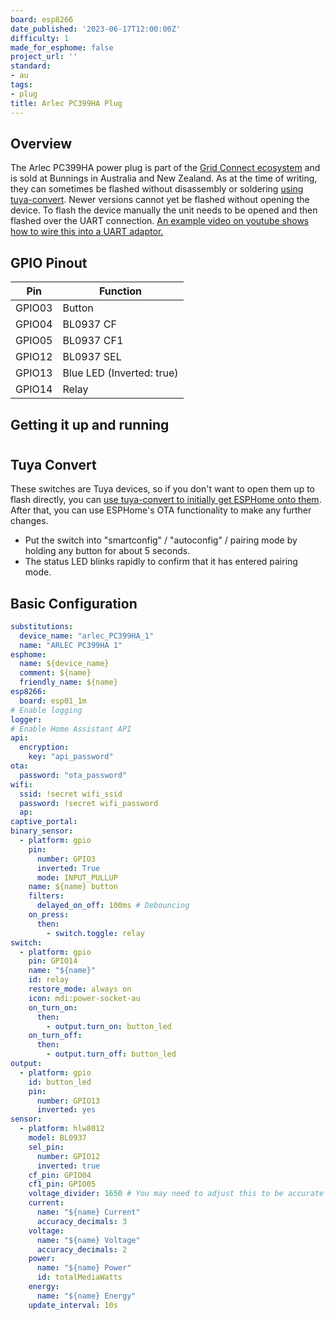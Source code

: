 ```yaml
---
board: esp8266
date_published: '2023-06-17T12:00:00Z'
difficulty: 1
made_for_esphome: false
project_url: ''
standard:
- au
tags:
- plug
title: Arlec PC399HA Plug
---
```


## Overview

The Arlec PC399HA power plug is part of the [Grid Connect ecosystem](https://grid-connect.com.au/) and is sold at Bunnings in Australia and New Zealand.
As at the time of writing, they can sometimes be flashed without disassembly or soldering [using tuya-convert](#tuya-convert).
Newer versions cannot yet be flashed without opening the device.
To flash the device manually the unit needs to be opened and then flashed over the UART connection. [An example video on youtube shows how to wire this into a UART adaptor.](https://www.youtube.com/watch?v=MAb5f0rxvKU)

## GPIO Pinout

| Pin    | Function                  |
| ------ | ------------------------- |
| GPIO03 | Button                    |
| GPIO04 | BL0937 CF                 |
| GPIO05 | BL0937 CF1                |
| GPIO12 | BL0937 SEL                |
| GPIO13 | Blue LED (Inverted: true) |
| GPIO14 | Relay                     |

## Getting it up and running

#

## Tuya Convert

These switches are Tuya devices, so if you don't want to open them up to flash directly, you can [use tuya-convert to initially get ESPHome onto them](/guides/tuya-convert/). After that, you can use ESPHome's OTA functionality to make any further changes.
- Put the switch into "smartconfig" / "autoconfig" / pairing mode by holding any button for about 5 seconds.
- The status LED blinks rapidly to confirm that it has entered pairing mode.

## Basic Configuration

```yaml
substitutions:
  device_name: "arlec_PC399HA_1"
  name: "ARLEC PC399HA 1"
esphome:
  name: ${device_name}
  comment: ${name}
  friendly_name: ${name}
esp8266:
  board: esp01_1m
# Enable logging
logger:
# Enable Home Assistant API
api:
  encryption:
    key: "api_password"
ota:
  password: "ota_password"
wifi:
  ssid: !secret wifi_ssid
  password: !secret wifi_password
  ap:
captive_portal:
binary_sensor:
  - platform: gpio
    pin:
      number: GPIO3
      inverted: True
      mode: INPUT_PULLUP
    name: ${name} button
    filters:
      delayed_on_off: 100ms # Debouncing
    on_press:
      then:
        - switch.toggle: relay
switch:
  - platform: gpio
    pin: GPIO14
    name: "${name}"
    id: relay
    restore_mode: always on
    icon: mdi:power-socket-au
    on_turn_on:
      then:
        - output.turn_on: button_led
    on_turn_off:
      then:
        - output.turn_off: button_led
output:
  - platform: gpio
    id: button_led
    pin:
      number: GPIO13
      inverted: yes
sensor:
  - platform: hlw8012
    model: BL0937
    sel_pin:
      number: GPIO12
      inverted: true
    cf_pin: GPIO04
    cf1_pin: GPIO05
    voltage_divider: 1650 # You may need to adjust this to be accurate
    current:
      name: "${name} Current"
      accuracy_decimals: 3
    voltage:
      name: "${name} Voltage"
      accuracy_decimals: 2
    power:
      name: "${name} Power"
      id: totalMediaWatts
    energy:
      name: "${name} Energy"
    update_interval: 10s
```
